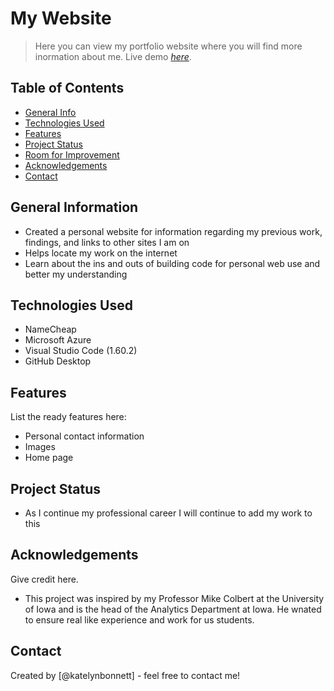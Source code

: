
# My Website
> Here you can view my portfolio website where you will find more inormation about me.
> Live demo [_here_](https://yellow-dune-089ebc310.1.azurestaticapps.net/). <!-- If you have the project hosted somewhere, include the link here. -->

## Table of Contents
* [General Info](#general-information)
* [Technologies Used](#technologies-used)
* [Features](#features)
* [Project Status](#project-status)
* [Room for Improvement](#room-for-improvement)
* [Acknowledgements](#acknowledgements)
* [Contact](#contact)
<!-- * [License](#license) -->


## General Information
- Created a personal website for information regarding my previous work, findings, and links to other sites I am on
- Helps locate my work on the internet 
- Learn about the ins and outs of building code for personal web use and better my understanding 
<!-- You don't have to answer all the questions - just the ones relevant to your project. -->


## Technologies Used
- NameCheap
- Microsoft Azure 
- Visual Studio Code (1.60.2)
- GitHub Desktop 


## Features
List the ready features here:
- Personal contact information 
- Images 
- Home page 

## Project Status 
- As I continue my professional career I will continue to add my work to this

## Acknowledgements
Give credit here.
- This project was inspired by my Professor Mike Colbert at the University of Iowa and is the head of the Analytics Department at Iowa. He wnated to ensure real like experience and work for us students. 



## Contact
Created by [@katelynbonnett] - feel free to contact me!


<!-- Optional -->
<!-- ## License -->
<!-- This project is open source and available under the [... License](). -->

<!-- You don't have to include all sections - just the one's relevant to your project -->
